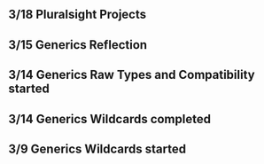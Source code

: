 ## 3/18 Pluralsight Projects
## 3/15 Generics Reflection
## 3/14 Generics Raw Types and Compatibility started
## 3/14 Generics Wildcards completed
## 3/9 Generics Wildcards started
